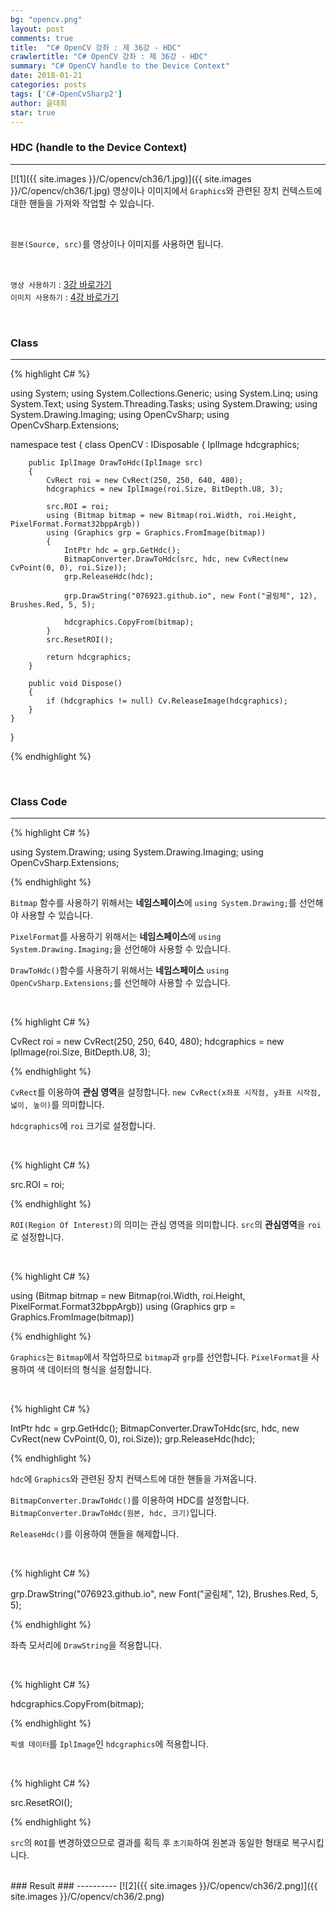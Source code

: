 ```yaml
---
bg: "opencv.png"
layout: post
comments: true
title:  "C# OpenCV 강좌 : 제 36강 - HDC"
crawlertitle: "C# OpenCV 강좌 : 제 36강 - HDC"
summary: "C# OpenCV handle to the Device Context"
date: 2018-01-21
categories: posts
tags: ['C#-OpenCvSharp2']
author: 윤대희
star: true
---
```


### HDC (handle to the Device Context) ###
----------
[![1]({{ site.images }}/C/opencv/ch36/1.jpg)]({{ site.images }}/C/opencv/ch36/1.jpg)
영상이나 이미지에서 `Graphics`와 관련된 장치 컨텍스트에 대한 핸들을 가져와 작업할 수 있습니다.

<br>

`원본(Source, src)`를 영상이나 이미지를 사용하면 됩니다.

<br>

`영상 사용하기` : [3강 바로가기][3강]
<br>
`이미지 사용하기` : [4강 바로가기][4강]

<br>

### Class ###
----------

{% highlight C# %}

using System;
using System.Collections.Generic;
using System.Linq;
using System.Text;
using System.Threading.Tasks;
using System.Drawing;
using System.Drawing.Imaging;
using OpenCvSharp;
using OpenCvSharp.Extensions;


namespace test
{
    class OpenCV : IDisposable
    {
        IplImage hdcgraphics;
            
        public IplImage DrawToHdc(IplImage src)
        {
            CvRect roi = new CvRect(250, 250, 640, 480);
            hdcgraphics = new IplImage(roi.Size, BitDepth.U8, 3);

            src.ROI = roi;
            using (Bitmap bitmap = new Bitmap(roi.Width, roi.Height, PixelFormat.Format32bppArgb))
            using (Graphics grp = Graphics.FromImage(bitmap))
            {
                IntPtr hdc = grp.GetHdc();
                BitmapConverter.DrawToHdc(src, hdc, new CvRect(new CvPoint(0, 0), roi.Size));
                grp.ReleaseHdc(hdc);

                grp.DrawString("076923.github.io", new Font("굴림체", 12), Brushes.Red, 5, 5);

                hdcgraphics.CopyFrom(bitmap);
            }
            src.ResetROI();

            return hdcgraphics;
        }
            
        public void Dispose()
        {
            if (hdcgraphics != null) Cv.ReleaseImage(hdcgraphics);
        }   
    }
}

{% endhighlight %}

<br>

### Class Code ###
----------
{% highlight C# %}

using System.Drawing;
using System.Drawing.Imaging;
using OpenCvSharp.Extensions;

{% endhighlight %}

`Bitmap` 함수를 사용하기 위해서는 **네임스페이스**에 `using System.Drawing;`를 선언해야 사용할 수 있습니다.

`PixelFormat`를 사용하기 위해서는 **네임스페이스**에 `using System.Drawing.Imaging;`을 선언해야 사용할 수 있습니다.

`DrawToHdc()`함수를 사용하기 위해서는 **네임스페이스** `using OpenCvSharp.Extensions;`를 선언해야 사용할 수 있습니다.

<br>

{% highlight C# %}

CvRect roi = new CvRect(250, 250, 640, 480);
hdcgraphics = new IplImage(roi.Size, BitDepth.U8, 3);

{% endhighlight %}

`CvRect`를 이용하여 **관심 영역**을 설정합니다. `new CvRect(x좌표 시작점, y좌표 시작점, 넓이, 높이)`를 의미합니다.

`hdcgraphics`에 `roi` 크기로 설정합니다.

<br>

{% highlight C# %}

src.ROI = roi;

{% endhighlight %}

`ROI(Region Of Interest)`의 의미는 관심 영역을 의미합니다. `src`의 **관심영역**을 `roi`로 설정합니다.

<br>

{% highlight C# %}

using (Bitmap bitmap = new Bitmap(roi.Width, roi.Height, PixelFormat.Format32bppArgb))
using (Graphics grp = Graphics.FromImage(bitmap))

{% endhighlight %}

`Graphics`는 `Bitmap`에서 작업하므로 `bitmap`과 `grp`를 선언합니다. `PixelFormat`을 사용하여 색 데이터의 형식을 설정합니다.

<br>

{% highlight C# %}

IntPtr hdc = grp.GetHdc();
BitmapConverter.DrawToHdc(src, hdc, new CvRect(new CvPoint(0, 0), roi.Size));
grp.ReleaseHdc(hdc);

{% endhighlight %}

`hdc`에 `Graphics`와 관련된 장치 컨텍스트에 대한 핸들을 가져옵니다.

`BitmapConverter.DrawToHdc()`를 이용하여 HDC를 설정합니다. `BitmapConverter.DrawToHdc(원본, hdc, 크기)`입니다.

`ReleaseHdc()`를 이용하여 핸들을 해제합니다.

<br>

{% highlight C# %}

grp.DrawString("076923.github.io", new Font("굴림체", 12), Brushes.Red, 5, 5);

{% endhighlight %}

좌측 모서리에 `DrawString`을 적용합니다.

<br>

{% highlight C# %}

hdcgraphics.CopyFrom(bitmap);

{% endhighlight %}

`픽셀 데이터`를 `IplImage`인 `hdcgraphics`에 적용합니다. 

<br>

{% highlight C# %}

src.ResetROI();

{% endhighlight %}

`src`의 `ROI`를 변경하였으므로 결과를 획득 후 `초기화`하여 원본과 동일한 형태로 복구시킵니다.

<br>
### Result ###
----------
[![2]({{ site.images }}/C/opencv/ch36/2.png)]({{ site.images }}/C/opencv/ch36/2.png)


[3강]: https://076923.github.io/posts/C-opencv-3/
[4강]: https://076923.github.io/posts/C-opencv-4/
